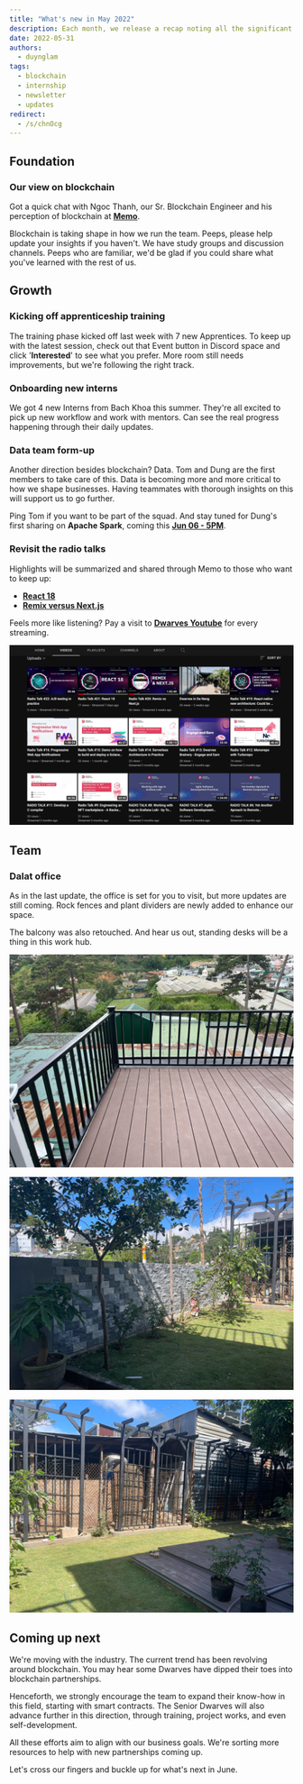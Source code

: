 ```yaml
---
title: "What's new in May 2022"
description: Each month, we release a recap noting all the significant changes with our company and our team. In May, we kicked off Apprenticeship training, and our new chalet is ready for community to visit.
date: 2022-05-31
authors:
  - duynglam
tags:
  - blockchain
  - internship
  - newsletter
  - updates
redirect:
  - /s/chnOcg
---
```


## Foundation

### Our view on blockchain

Got a quick chat with Ngoc Thanh, our Sr. Blockchain Engineer and his perception of blockchain at **[Memo](https://memo.d.foundation/DF-Apprenticeship-2022-Meet-The-Mentors-Ngoc-Thanh-Pham-a6f8c3c7d4a14bd5be55d6465b9f330b)**.

Blockchain is taking shape in how we run the team. Peeps, please help update your insights if you haven't. We have study groups and discussion channels. Peeps who are familiar, we'd be glad if you could share what you've learned with the rest of us.

## Growth

### Kicking off apprenticeship training

The training phase kicked off last week with 7 new Apprentices. To keep up with the latest session, check out that Event button in Discord space and click '**Interested**' to see what you prefer. More room still needs improvements, but we're following the right track.

### Onboarding new interns

We got 4 new Interns from Bach Khoa this summer. They're all excited to pick up new workflow and work with mentors. Can see the real progress happening through their daily updates.

### Data team form-up

Another direction besides blockchain? Data. Tom and Dung are the first members to take care of this. Data is becoming more and more critical to how we shape businesses. Having teammates with thorough insights on this will support us to go further.

Ping Tom if you want to be part of the squad. And stay tuned for Dung's first sharing on **Apache Spark**, coming this **[Jun 06 - 5PM](https://www.youtube.com/live/6nini4cmk1E?si=8sFJdTNFv3CypQCe)**.

### Revisit the radio talks

Highlights will be summarized and shared through Memo to those who want to keep up:

- [**React 18**](https://memo.d.foundation/playground/_memo/react-18/)
- [**Remix versus Next.js**](https://memo.d.foundation/playground/_memo/remix-versus-nextjs/)

Feels more like listening? Pay a visit to **[Dwarves Youtube](http://www.youtube.com/channel/UC_SyzGLf6wiqctQFsRI_frw)** for every streaming.

![radiotalk](assets/2022-whats-new-may_2022-may-all-hands-meeting_68bd765a75c1591b2074d672d1d123e5_md5.webp)

## Team

### Dalat office

As in the last update, the office is set for you to visit, but more updates are still coming. Rock fences and plant dividers are newly added to enhance our space.

The balcony was also retouched. And hear us out, standing desks will be a thing in this work hub.

![dalat](assets/2022-whats-new-may_2022-may-all-hands-meeting_946b29130bc76f1374d606747319db5a_md5.webp)

![dalat](assets/2022-whats-new-may_2022-may-all-hands-meeting_c8dfb110e429e31cac8a2066dfb56046_md5.webp)

![dalat](assets/2022-whats-new-may_2022-may-all-hands-meeting_1c48a97cb9d7384b03048e4718d98744_md5.webp)

## Coming up next

We're moving with the industry. The current trend has been revolving around blockchain. You may hear some Dwarves have dipped their toes into blockchain partnerships.

Henceforth, we strongly encourage the team to expand their know-how in this field, starting with smart contracts. The Senior Dwarves will also advance further in this direction, through training, project works, and even self-development.

All these efforts aim to align with our business goals. We're sorting more resources to help with new partnerships coming up.

Let's cross our fingers and buckle up for what's next in June.
